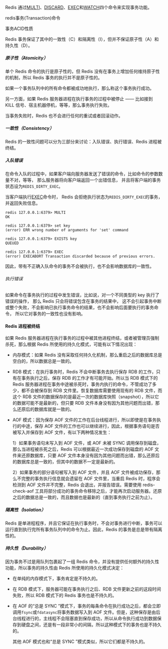 Redis 通过[MULTI](http://redis.readthedocs.org/en/latest/transaction/multi.html#multi)、[DISCARD](http://redis.readthedocs.org/en/latest/transaction/discard.html#discard)、[EXEC](http://redis.readthedocs.org/en/latest/transaction/exec.html#exec)和[WATCH](http://redis.readthedocs.org/en/latest/transaction/watch.html#watch)四个命令来实现事务功能。

redis事务\(Transaction\)命令

事务ACID性质

Redis 事务保证了其中的一致性（C）和隔离性（I），但并不保证原子性（A）和持久性（D）。

##### 原子性（Atomicity）

单个 Redis 命令的执行是原子性的，但 Redis 没有在事务上增加任何维持原子性的机制，所以 Redis 事务的执行并不是原子性的。

如果一个事务队列中的所有命令都被成功地执行，那么称这个事务执行成功。

另一方面，如果 Redis 服务器进程在执行事务的过程中被停止 —— 比如接到 KILL 信号、宿主机器停机，等等，那么事务执行失败。

当事务失败时，Redis 也不会进行任何的重试或者回滚动作。

##### 一致性（Consistency）

Redis 的一致性问题可以分为三部分来讨论：入队错误、执行错误、Redis 进程被终结。

##### 入队错误

在命令入队的过程中，如果客户端向服务器发送了错误的命令，比如命令的参数数量不对，等等， 那么服务器将向客户端返回一个出错信息， 并且将客户端的事务状态设为`REDIS_DIRTY_EXEC`。

当客户端执行[EXEC](http://redis.readthedocs.org/en/latest/transaction/exec.html#exec)命令时， Redis 会拒绝执行状态为`REDIS_DIRTY_EXEC`的事务， 并返回失败信息。

```
redis 127.0.0.1:6379> MULTI
OK

redis 127.0.0.1:6379> set key
(error) ERR wrong number of arguments for 'set' command

redis 127.0.0.1:6379> EXISTS key
QUEUED

redis 127.0.0.1:6379> EXEC
(error) EXECABORT Transaction discarded because of previous errors.
```

因此，带有不正确入队命令的事务不会被执行，也不会影响数据库的一致性。

###### 执行错误

如果命令在事务执行的过程中发生错误，比如说，对一个不同类型的 key 执行了错误的操作， 那么 Redis 只会将错误包含在事务的结果中， 这不会引起事务中断或整个失败，不会影响已执行事务命令的结果，也不会影响后面要执行的事务命令， 所以它对事务的一致性也没有影响。

#### Redis 进程被终结

如果 Redis 服务器进程在执行事务的过程中被其他进程终结，或者被管理员强制杀死，那么根据 Redis 所使用的持久化模式，可能有以下情况出现：

* 内存模式：如果 Redis 没有采取任何持久化机制，那么重启之后的数据库总是空白的，所以数据总是一致的。

* RDB 模式：在执行事务时，Redis 不会中断事务去执行保存 RDB 的工作，只有在事务执行之后，保存 RDB 的工作才有可能开始。所以当 RDB 模式下的 Redis 服务器进程在事务中途被杀死时，事务内执行的命令，不管成功了多少，都不会被保存到 RDB 文件里。恢复数据库需要使用现有的 RDB 文件，而这个 RDB 文件的数据保存的是最近一次的数据库快照（snapshot），所以它的数据可能不是最新的，但只要 RDB 文件本身没有因为其他问题而出错，那么还原后的数据库就是一致的。

* AOF 模式：因为保存 AOF 文件的工作在后台线程进行，所以即使是在事务执行的中途，保存 AOF 文件的工作也可以继续进行，因此，根据事务语句是否被写入并保存到 AOF 文件，有以下两种情况发生：

  1）如果事务语句未写入到 AOF 文件，或 AOF 未被 SYNC 调用保存到磁盘，那么当进程被杀死之后，Redis 可以根据最近一次成功保存到磁盘的 AOF 文件来还原数据库，只要 AOF 文件本身没有因为其他问题而出错，那么还原后的数据库总是一致的，但其中的数据不一定是最新的。

  2）如果事务的部分语句被写入到 AOF 文件，并且 AOF 文件被成功保存，那么不完整的事务执行信息就会遗留在 AOF 文件里，当重启 Redis 时，程序会检测到 AOF 文件并不完整，Redis 会退出，并报告错误。需要使用 redis-check-aof 工具将部分成功的事务命令移除之后，才能再次启动服务器。还原之后的数据总是一致的，而且数据也是最新的（直到事务执行之前为止）。

##### 隔离性（Isolation）

Redis 是单进程程序，并且它保证在执行事务时，不会对事务进行中断，事务可以运行直到执行完所有事务队列中的命令为止。因此，Redis 的事务是总是带有隔离性的。

##### 持久性（Durability）

因为事务不过是用队列包裹起了一组 Redis 命令，并没有提供任何额外的持久性功能，所以事务的持久性由 Redis 所使用的持久化模式决定：

* 在单纯的内存模式下，事务肯定是不持久的。

* 在 RDB 模式下，服务器可能在事务执行之后、RDB 文件更新之前的这段时间失败，所以 RDB 模式下的 Redis 事务也是不持久的。

* 在 AOF 的“总是 SYNC ”模式下，事务的每条命令在执行成功之后，都会立即调用`fsync`或`fdatasync`将事务数据写入到 AOF 文件。但是，这种保存是由后台线程进行的，主线程不会阻塞直到保存成功，所以从命令执行成功到数据保存到硬盘之间，还是有一段非常小的间隔，所以这种模式下的事务也是不持久的。

  其他 AOF 模式也和“总是 SYNC ”模式类似，所以它们都是不持久的。



